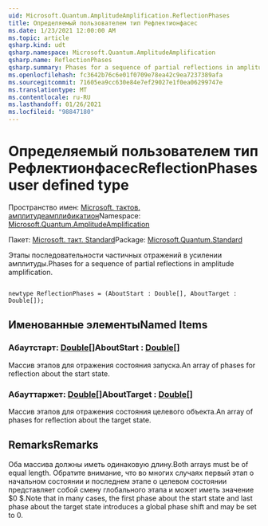 ```yaml
---
uid: Microsoft.Quantum.AmplitudeAmplification.ReflectionPhases
title: Определяемый пользователем тип Рефлектионфасес
ms.date: 1/23/2021 12:00:00 AM
ms.topic: article
qsharp.kind: udt
qsharp.namespace: Microsoft.Quantum.AmplitudeAmplification
qsharp.name: ReflectionPhases
qsharp.summary: Phases for a sequence of partial reflections in amplitude amplification.
ms.openlocfilehash: fc3642b76c6e01f0709e78ea42c9ea7237389afa
ms.sourcegitcommit: 71605ea9cc630e84e7ef29027e1f0ea06299747e
ms.translationtype: MT
ms.contentlocale: ru-RU
ms.lasthandoff: 01/26/2021
ms.locfileid: "98847180"
---
```

# <a name="reflectionphases-user-defined-type"></a><span data-ttu-id="ab709-102">Определяемый пользователем тип Рефлектионфасес</span><span class="sxs-lookup"><span data-stu-id="ab709-102">ReflectionPhases user defined type</span></span>

<span data-ttu-id="ab709-103">Пространство имен: [Microsoft. тактов. амплитудеамплификатион](xref:Microsoft.Quantum.AmplitudeAmplification)</span><span class="sxs-lookup"><span data-stu-id="ab709-103">Namespace: [Microsoft.Quantum.AmplitudeAmplification](xref:Microsoft.Quantum.AmplitudeAmplification)</span></span>

<span data-ttu-id="ab709-104">Пакет: [Microsoft. такт. Standard](https://nuget.org/packages/Microsoft.Quantum.Standard)</span><span class="sxs-lookup"><span data-stu-id="ab709-104">Package: [Microsoft.Quantum.Standard](https://nuget.org/packages/Microsoft.Quantum.Standard)</span></span>


<span data-ttu-id="ab709-105">Этапы последовательности частичных отражений в усилении амплитуды.</span><span class="sxs-lookup"><span data-stu-id="ab709-105">Phases for a sequence of partial reflections in amplitude amplification.</span></span>

```qsharp

newtype ReflectionPhases = (AboutStart : Double[], AboutTarget : Double[]);
```



## <a name="named-items"></a><span data-ttu-id="ab709-106">Именованные элементы</span><span class="sxs-lookup"><span data-stu-id="ab709-106">Named Items</span></span>

### <a name="aboutstart--double"></a><span data-ttu-id="ab709-107">Абаутстарт: [Double](xref:microsoft.quantum.lang-ref.double)[]</span><span class="sxs-lookup"><span data-stu-id="ab709-107">AboutStart : [Double](xref:microsoft.quantum.lang-ref.double)[]</span></span>

<span data-ttu-id="ab709-108">Массив этапов для отражения состояния запуска.</span><span class="sxs-lookup"><span data-stu-id="ab709-108">An array of phases for reflection about the start state.</span></span>
### <a name="abouttarget--double"></a><span data-ttu-id="ab709-109">Абауттаржет: [Double](xref:microsoft.quantum.lang-ref.double)[]</span><span class="sxs-lookup"><span data-stu-id="ab709-109">AboutTarget : [Double](xref:microsoft.quantum.lang-ref.double)[]</span></span>

<span data-ttu-id="ab709-110">Массив этапов для отражения состояния целевого объекта.</span><span class="sxs-lookup"><span data-stu-id="ab709-110">An array of phases for reflection about the target state.</span></span>

## <a name="remarks"></a><span data-ttu-id="ab709-111">Remarks</span><span class="sxs-lookup"><span data-stu-id="ab709-111">Remarks</span></span>

<span data-ttu-id="ab709-112">Оба массива должны иметь одинаковую длину.</span><span class="sxs-lookup"><span data-stu-id="ab709-112">Both arrays must be of equal length.</span></span> <span data-ttu-id="ab709-113">Обратите внимание, что во многих случаях первый этап о начальном состоянии и последнем этапе о целевом состоянии представляет собой смену глобального этапа и может иметь значение $0 $.</span><span class="sxs-lookup"><span data-stu-id="ab709-113">Note that in many cases, the first phase about the start state and last phase about the target state introduces a global phase shift and may be set to $0$.</span></span>